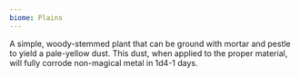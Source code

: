 ```yaml
---
biome: Plains
---
```

A simple, woody-stemmed plant that can be ground with mortar and pestle to yield a pale-yellow dust. This dust, when applied to the proper material, will fully corrode non-magical metal in 1d4-1 days. 

